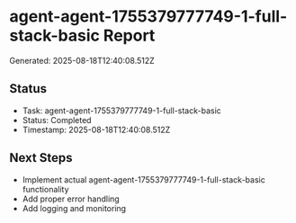 # agent-agent-1755379777749-1-full-stack-basic Report

Generated: 2025-08-18T12:40:08.512Z

## Status
- Task: agent-agent-1755379777749-1-full-stack-basic
- Status: Completed
- Timestamp: 2025-08-18T12:40:08.512Z

## Next Steps
- Implement actual agent-agent-1755379777749-1-full-stack-basic functionality
- Add proper error handling
- Add logging and monitoring
